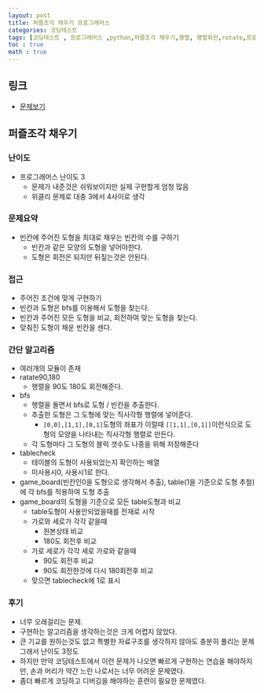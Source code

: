 ```yaml
---
layout: post
title: 퍼즐조각 채우기 프로그래머스
categories: 코딩테스트
tags: [코딩테스트 , 프로그래머스 ,python,퍼즐조각 채우기,행렬, 행렬회전,rotate,프로그래머스 위클리 3주차]
toc : true
math : true
---
```


## 링크
- [문제보기](https://programmers.co.kr/learn/courses/30/lessons/84021)

## 퍼즐조각 채우기

### 난이도
- 프로그래머스 난이도 3
  - 문제가 내준것은 쉬워보이지만 실제 구현할게 엄청 많음
  - 위클리 문제로 대충 3에서 4사이로 생각

### 문제요약
- 빈칸에 주어진 도형을 최대로 채우는 빈칸의 수를 구하기
  - 빈칸과 같은 모양의 도형을 넣어야한다.
  - 도형은 회전은 되지만 뒤짚는것은 안된다.

### 접근
- 주어진 조건에 맞게 구현하기
- 빈칸과 도형은 bfs를 이용해서 도형을 찾는다.
- 빈칸과 주어진 모든 도형을 비교, 회전하여 맞는 도형을 찾는다.
- 맞춰진 도형이 채운 빈칸을 센다.

### 간단 알고리즘
- 여러개의 모듈이 존재
- ratate90,180
  - 행렬을 90도 180도 회전해준다.
- bfs
  - 행렬을 돌면서 bfs로 도형 / 빈칸을 추출한다.
  - 추출한 도형은 그 도형에 맞는 직사각형 행렬에 넣어준다.
    - `[0,0],[1,1],[0,1]`도형의 좌표가 이럴때 `[[1,1],[0,1]]`이런식으로 도형의 모양을 나타내는 직사각형 행렬로 만든다.
  - 각 도형마다 그 도형의 블럭 갯수도 나중을 위해 저장해준다
- tablecheck
  - 테이블의 도형이 사용되었는지 확인하는 배열
  - 미사용시0, 사용시1로 한다.
- game_board(빈칸인0을 도형으로 생각해서 추출), table(1을 기준으로 도형 추철)에 각 bfs를 적용하여 도형 추출
- game_board의 도형을 기준으로 모든 table도형과 비교
  - table도형이 사용안되었을때를 전재로 시작
  - 가로와 세로가 각각 같을때
    - 원본상태 비교
    - 180도 회전후 비교
  - 가로 세로가 각각 세로 가로와 같을때
    - 90도 회전후 비교
    - 90도 회전한것에 다시 180회전후 비교
  - 맞으면 tablecheck에 1로 표시

### 후기
- 너무 오래걸리는 문제.
- 구현하는 알고리즘을 생각하는것은 크게 어렵지 않았다.
- 큰 기교를 원하는것도 없고 특별한 자료구조를 생각하지 않아도 충분히 풀리는 문제 그래서 난이도 3정도
- 하지만 만약 코딩테스트에서 이런 문제가 나오면 빠르게 구현하는 연습을 해야하지만, 손과 머리가 약간 느린 나로서는 너무 어려운 문제였다.
- 좀더 빠르게 코딩하고 디버깅을 해야하는 훈련이 필요한 문제였다.
